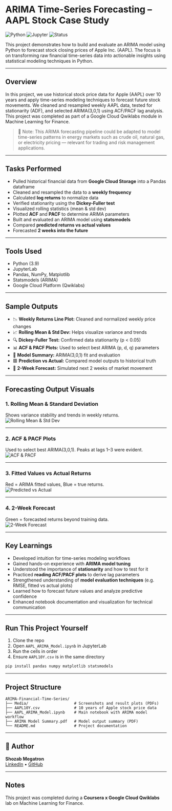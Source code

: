 # ARIMA Time-Series Forecasting – AAPL Stock Case Study


![Python](https://img.shields.io/badge/Python-3.9-blue)
![Jupyter](https://img.shields.io/badge/Notebook-Jupyter-orange)
![Status](https://img.shields.io/badge/Status-Complete-brightgreen)


This project demonstrates how to build and evaluate an ARIMA model using Python to forecast stock closing prices of Apple Inc. (AAPL). The focus is on transforming raw financial time-series data into actionable insights using statistical modeling techniques in Python.

---

## Overview

In this project, we use historical stock price data for Apple (AAPL) over 10 years and apply time-series modeling techniques to forecast future stock movements. We cleaned and resampled weekly AAPL data, tested for stationarity (ADF), and selected ARIMA(3,0,1) using ACF/PACF lag analysis. 
This project was completed as part of a Google Cloud Qwiklabs module in Machine Learning for Finance.

> 🧠 Note: This ARIMA forecasting pipeline could be adapted to model time-series patterns in energy markets such as crude oil, natural gas, or electricity pricing — relevant for trading and risk management applications.

---

## Tasks Performed

- Pulled historical financial data from **Google Cloud Storage** into a Pandas dataframe
- Cleaned and resampled the data to a **weekly frequency**
- Calculated **log returns** to normalize data
- Verified stationarity using the **Dickey-Fuller test**
- Visualized rolling statistics (mean & std dev)
- Plotted **ACF** and **PACF** to determine ARIMA parameters
- Built and evaluated an ARIMA model using **statsmodels**
- Compared **predicted returns vs actual values**
- Forecasted **2 weeks into the future**

---

## Tools Used

- Python (3.9)
- JupyterLab
- Pandas, NumPy, Matplotlib
- Statsmodels (ARIMA)
- Google Cloud Platform (Qwiklabs)

---

## Sample Outputs

- 📉 **Weekly Returns Line Plot:** Cleaned and normalized weekly price changes  
- 📈 **Rolling Mean & Std Dev:** Helps visualize variance and trends  
- 🔍 **Dickey-Fuller Test:** Confirmed data stationarity (p < 0.05)  
- 📊 **ACF & PACF Plots:** Used to select best ARIMA (p, d, q) parameters  
- 🧠 **Model Summary:** ARIMA(3,0,1) fit and evaluation  
- 🟥 **Prediction vs Actual:** Compared model outputs to historical truth  
- 🔮 **2-Week Forecast:** Simulated next 2 weeks of market movement

---

## Forecasting Output Visuals

### 1. Rolling Mean & Standard Deviation  
Shows variance stability and trends in weekly returns.  
![Rolling Mean & Std Dev](Media/rolling_stats.png)

---

### 2. ACF & PACF Plots  
Used to select best ARIMA(3,0,1). Peaks at lags 1–3 were evident.  
![ACF & PACF](Media/acf_pacf.png)

---

### 3. Fitted Values vs Actual Returns  
Red = ARIMA fitted values, Blue = true returns.  
![Predicted vs Actual](Media/pred_vs_actual.png)

---

### 4. 2-Week Forecast  
Green = forecasted returns beyond training data.  
![2-Week Forecast](Media/2week_forecast.png)


---

## Key Learnings

- Developed intuition for time-series modeling workflows
- Gained hands-on experience with **ARIMA model tuning**
- Understood the importance of **stationarity** and how to test for it
- Practiced **reading ACF/PACF plots** to derive lag parameters
- Strengthened understanding of **model evaluation techniques** (e.g. RMSE, fitted vs actual plots)
- Learned how to forecast future values and analyze predictive confidence
- Enhanced notebook documentation and visualization for technical communication

---

## Run This Project Yourself

1. Clone the repo  
2. Open `AAPL_ARIMA_Model.ipynb` in JupyterLab  
3. Run the cells in order  
4. Ensure `AAPL10Y.csv` is in the same directory  

```bash
pip install pandas numpy matplotlib statsmodels
```

---

## Project Structure

```
ARIMA-Financial-Time-Series/
├── Media/                    # Screenshots and result plots (PDFs)
├── AAPL10Y.csv               # 10 years of Apple stock price data
├── AAPL_ARIMA_Model.ipynb    # Main notebook with ARIMA model workflow
├── ARIMA Model Summary.pdf   # Model output summary (PDF)
└── README.md                 # Project documentation
```


---

## 🌟 Author

**Shozab Megatron**  
[LinkedIn](https://www.linkedin.com/in/shozab-n/) • [GitHub](https://github.com/shozab-megatron)

---

## Notes

This project was completed during a **Coursera x Google Cloud Qwiklabs** lab on Machine Learning for Finance.
